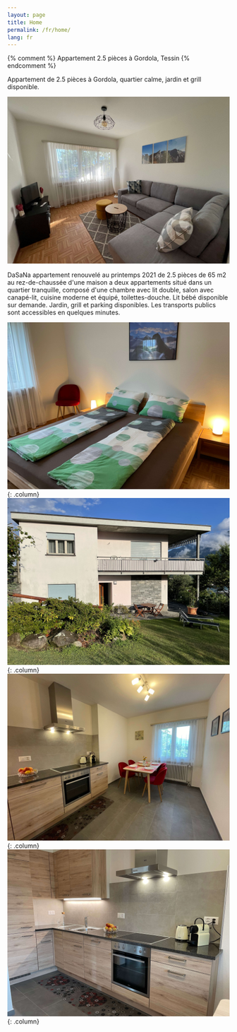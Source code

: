 ```yaml
---
layout: page
title: Home
permalink: /fr/home/
lang: fr
---
```


{% comment %}
Appartement 2.5 pièces à Gordola, Tessin
{% endcomment %}

Appartement de 2.5 pièces à Gordola, quartier calme, jardin et grill disponible.

![img](/img/living_room_all.jpg)

DaSaNa appartement renouvelé au printemps 2021 de 2.5 pièces de 65 m2 au rez-de-chaussée d'une maison a deux appartements situé dans un quartier tranquille, composé d'une chambre avec lit double, salon avec canapé-lit, cuisine moderne et équipé, toilettes-douche. Lit bébé disponible sur demande. Jardin, grill et parking disponibles. Les transports publics sont accessibles en quelques minutes.

![img](/img/bed_2.jpg){: .column}
![img](/img/building.jpg){: .column}
![img](/img/kitchen_all.jpg){: .column}
![img](/img/kitchen.jpg){: .column}
